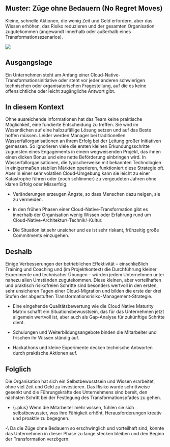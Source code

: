 ## Muster: Züge ohne Bedauern (No Regret Moves)

Kleine, schnelle Aktionen, die wenig Zeit und Geld erfordern, aber das Wissen erhöhen, das Risiko reduzieren und der gesamten Organisation zugutekommen (angewandt innerhalb oder außerhalb eines Transformationsszenarios).

![](../_images/5e148afca23876a1bd936f1c_66.%20No%20regret%20move.png)

## Ausgangslage

Ein Unternehmen steht am Anfang einer Cloud-Native-Transformationsinitiative oder steht vor jeder anderen schwierigen technischen oder organisatorischen Fragestellung, auf die es keine offensichtliche oder leicht zugängliche Antwort gibt.

## In diesem Kontext

Ohne ausreichende Informationen hat das Team keine praktische Möglichkeit, eine fundierte Entscheidung zu treffen.
Sie wird im Wesentlichen auf eine halbzufällige Lösung setzen und auf das Beste hoffen müssen.
Leider werden Manager bei traditionellen Wasserfallorganisationen an ihrem Erfolg bei der Leitung großer Initiativen gemessen.
So ignorieren viele die ersten kleinen Erkundungsschritte zugunsten eines Engagements in einem wegweisenden Projekt, das ihnen einen dicken Bonus und eine nette Beförderung einbringen wird. 
In Wasserfallorganisationen, die typischerweise mit bekannten Technologien in einigermaßen stabilen Märkten operieren, funktioniert diese Strategie oft.
Aber in einer sehr volatilen Cloud-Umgebung kann sie leicht zu einer Katastrophe führen oder (noch schlimmer) zu vergeudeten Jahren ohne klaren Erfolg oder Misserfolg.

* Veränderungen erzeugen Ängste, so dass Menschen dazu neigen, sie zu vermeiden.

* In den frühen Phasen einer Cloud-Native-Transformation gibt es innerhalb der Organisation wenig Wissen oder Erfahrung rund um Cloud-Native-Architektur/-Technik/-Kultur.

* Die Situation ist sehr unsicher und es ist sehr riskant, frühzeitig große Commitments einzugehen.

## Deshalb

Einige Verbesserungen der betrieblichen Effektivität &ndash; einschließlich Training und Coaching und (im Projektkontext) die Durchführung kleiner Experimente und technischer Übungen &ndash; würden jedem Unternehmen unter nahezu allen Umständen zugutekommen.
Diese kleinen, aber vorteilhaften und praktisch risikofreien Schritte sind besonders wertvoll in den ersten, sehr unsicheren Tagen einer Cloud-Migration und bilden die erste der drei Stufen der abgestuften Transformationsrisiko-Management-Strategie.

* Eine eingehende Qualitätsbewertung wie die Cloud Native Maturity Matrix schafft ein Situationsbewusstsein, das für das Unternehmen jetzt allgemein wertvoll ist, aber auch als Gap-Analyse für zukünftige Schritte dient.

* Schulungen und Weiterbildungsangebote binden die Mitarbeiter und frischen ihr Wissen ständig auf.

* Hackathons und kleine Experimente decken technische Antworten durch praktische Aktionen auf.

## Folglich

Die Organisation hat sich ein Selbstbewusstsein und Wissen erarbeitet, ohne viel Zeit und Geld zu investieren.
Das Risiko wurde schrittweise gesenkt und die Führungskräfte des Unternehmens sind bereit, den nächsten Schritt bei der Festlegung des Transformationspfades zu gehen.

- {:.plus} Wenn die Mitarbeiter mehr wissen, fühlen sie sich selbstbewusster, was ihre Fähigkeit erhöht, Herausforderungen kreativ und proaktiv zu begegnen.

-\ Da die Züge ohne Bedauern so erschwinglich und vorteilhaft sind, könnte das Unternehmen in dieser Phase zu lange stecken bleiben und den Beginn der Transformation verzögern.

